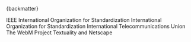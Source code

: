 
{backmatter}

<reference anchor="IEEE.754" target="https://standards.ieee.org/standard/754-2019.html">
  <front>
    <title>IEEE Standard for Binary Floating-Point Arithmetic</title>
    <author>
      <organization>IEEE</organization>
    </author>
    <date year="2019" month="June" day="13"/>
  </front>
</reference>

<reference anchor="ISO3309" target="https://www.iso.org/standard/8558.html">
  <front>
    <title>Data communication -- High-level data link control procedures -- Frame structure</title>
    <author>
      <organization>International Organization for Standardization</organization>
    </author>
    <date year="1984" month="October"/>
  </front>
  <seriesInfo name="ISO" value="3309, 3rd Edition"/>
</reference>

<reference anchor="ISO9899" target="https://www.iso.org/standard/57853.html">
  <front>
    <title>Information technology -- Programming languages -- C</title>
    <author>
      <organization>International Organization for Standardization</organization>
    </author>
    <date year="2011" />
  </front>
  <seriesInfo name="ISO/IEC" value="9899:2011" />
</reference>

<reference anchor="ITU.V42" target="https://www.itu.int/rec/T-REC-V.42">
  <front>
    <title>Error-correcting procedures for DCEs using asynchronous-to-synchronous conversion</title>
    <author>
      <organization>International Telecommunications Union</organization>
    </author>
    <date year="2002" month="March"/>
  </front>
  <seriesInfo name="ITU-T Recommendation" value="V.42" />
</reference>

<reference anchor="I-D.ietf-cellar-matroska">
  <front>
    <title>Matroska Media Container Format Specifications</title>
    <author initials="S." surname="Lhomme" fullname="Steve Lhomme"> </author>
    <author initials="M." surname="Bunkus" fullname="Moritz Bunkus"> </author>
    <author initials="D." surname="Rice" fullname="Dave Rice"> </author>
    <date month="April" day="12" year="2021"/>
  </front>
  <seriesInfo name="Internet-Draft" value="draft-ietf-cellar-matroska-07"/>
  <format type="TXT" target="https://www.ietf.org/archive/id/draft-ietf-cellar-matroska-07.txt"/>
</reference>

<reference anchor="WebM" target="https://www.webmproject.org/docs/container/">
  <front>
    <title>WebM Container Guidelines</title>
    <author>
      <organization>The WebM Project</organization>
    </author>
    <date year="2017" month="November" day="28" />
  </front>
</reference>

<reference anchor="XHTML" target="https://www.w3.org/TR/2018/SPSD-xhtml-basic-20180327/">
  <front>
    <title>XHTML(tm) Basic 1.1 -- Second Edition</title>
  <author initials='S.' surname='McCarron' fullname='Shane McCarron'>
      <organization />
  </author>
    <date year="2018" month="March" day="27"/>
  </front>
  <seriesInfo name="W3C" value="Recommendation" />
  <seriesInfo name="Latest version available at" value="https://www.w3.org/TR/xhtml-basic" />
</reference>

<reference anchor="XML" target="https://www.w3.org/TR/2008/REC-xml-20081126/">
     <front>
       <title>Extensible Markup Language (XML) 1.0 (Fifth Edition)</title>
       <author initials="T." surname="Bray" role="editor" >
         <organization>Textuality and Netscape</organization>
       </author>
       <author initials="J" surname="Paoli" role="editor" >
         <organization />
       </author>
       <author initials="C.M" surname="Sperberg-McQueen" role="editor" >
         <organization />
       </author>
       <author initials="E." surname="Maler" role="editor" >
         <organization />
       </author>
       <author initials="F." surname="Yergeau" role="editor" >
         <organization />
       </author>
       <date year="2008" month="November" day="26"/>
     </front>
     <seriesInfo name="W3C" value="Recommendation" />
     <seriesInfo name="Latest version available at" value="https://www.w3.org/TR/xml/" />
</reference>

<reference anchor="XML-SCHEMA" target="https://www.w3.org/TR/2004/REC-xmlschema-0-20041028/">
     <front>
       <title>XML Schema Part 0: Primer Second Edition</title>
       <author initials="D.C." surname="Fallside" fullname="David C. Fallside">
         <organization />
       </author>
       <author initials="P" surname="Walmsley" fullname="Priscilla Walmsley">
         <organization />
       </author>
       <date year="2004" month="October" day="28"/>
     </front>
     <seriesInfo name="W3C" value="Recommendation" />
     <seriesInfo name="Latest version available at" value="http://www.w3.org/TR/xmlschema-0/" />
</reference>

<reference anchor="XPath" target="https://www.w3.org/TR/1999/REC-xpath-19991116">
     <front>
       <title>XML Path Language (XPath) Version 1.0</title>
       <author initials="J." surname="Clark" role="editor">
         <organization />
       </author>
       <author initials="S" surname="DeRose">
         <organization />
       </author>
       <date year="1999" month="November" day="16"/>
     </front>
     <seriesInfo name="W3C" value="Recommendation" />
     <seriesInfo name="Latest version available at" value="https://www.w3.org/TR/xpath" />
</reference>

